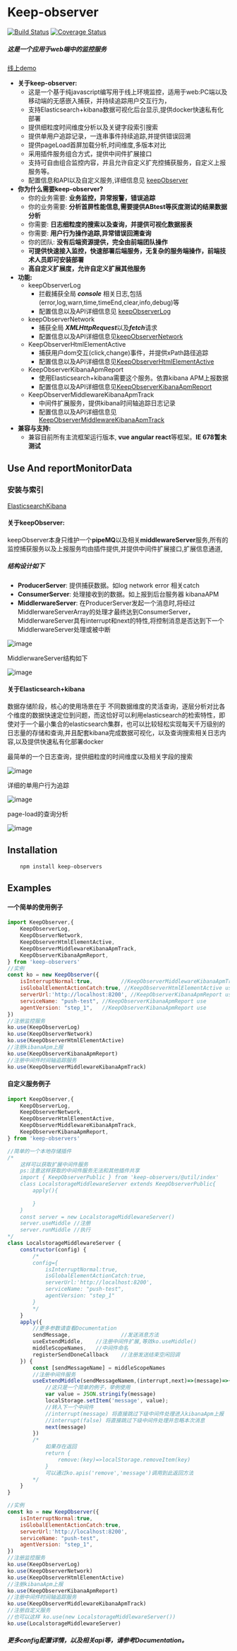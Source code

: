 # Keep-observer

[![Build Status](https://travis-ci.com/keep-observer/keepObserver.svg?branch=master)](https://travis-ci.com/keep-observer/keepObserver)
[![Coverage Status](https://coveralls.io/repos/github/keep-observer/keepObserver/badge.svg)](https://coveralls.io/github/keep-observer/keepObserver)

##### **这是一个应用于web端中的监控服务** 

  [线上demo](https://github.com/keep-observer/keepObserver/blob/master/document-cn/demo-cn.md)

- **关于keep-observer:**    
  - 这是一个基于纯javascript编写用于线上环境监控，适用于web:PC端以及移动端的无感嵌入捕获，并持续追踪用户交互行为，
  - 支持Elasticsearch+kibana数据可视化后台显示,提供docker快速私有化部署
  - 提供细粒度时间维度分析以及关键字段索引搜索
  - 提供单用户追踪记录，一连串事件持续追踪,并提供错误回溯
  - 提供pageLoad首屏加载分析,时间维度,多版本对比
  - 采用插件服务组合方式，提供中间件扩展接口
  - 支持可自由组合监控内容，并且允许自定义扩充控捕获服务，自定义上报服务等。
  - 配置信息和API以及自定义服务,详细信息见 [keepObserver](https://github.com/keep-observer/keepObserver/blob/master/document-cn/keepObserver-cn.md)
- **你为什么需要keep-observer?**
    - 你的业务需要: **业务监控，异常报警，错误追踪**
    - 你的业务需要: **分析首屏性能信息,需要提供ABtest等灰度测试的结果数据分析**
    - 你需要: **日志细粒度的搜索以及查询，并提供可视化数据报表**
    - 你需要: **用户行为操作追踪,异常错误回溯查询**
    - 你的团队: **没有后端资源提供，完全由前端团队操作**
    - **可提供快速接入监控，快速部署后端服务，无复杂的服务端操作，前端技术人员即可安装部署**
    - **高自定义扩展度，允许自定义扩展其他服务**
- **功能:**  
  - keepObserverLog
    - 拦截捕获全局 ***console*** 相关日志,包括(error,log,warn,time,timeEnd,clear,info,debug)等
    - 配置信息以及API详细信息见 [keepObserverLog](https://github.com/keep-observer/keepObserver/blob/master/document-cn/keepObserverLog-cn.md)
  - keepObserverNetwork
    - 捕获全局 ***XMLHttpRequest***以及***fetch***请求
    - 配置信息以及API详细信息见[keepObserverNetwork](https://github.com/keep-observer/keepObserver/blob/master/document-cn/keepObserverNetwork-cn.md)
  - KeepObserverHtmlElementActive
    - 捕获用户dom交互(click,change)事件，并提供xPath路径追踪
    - 配置信息以及API详细信息见[KeepObserverHtmlElementActive](https://github.com/keep-observer/keepObserver/blob/master/document-cn/KeepObserverHtmlElementActive-cn.md)
  - KeepObserverKibanaApmReport
    - 使用Elasticsearch+kibana需要这个服务。依靠kibana APM上报数据 
    - 配置信息以及API详细信息见[KeepObserverKibanaApmReport](https://github.com/keep-observer/keepObserver/blob/master/document-cn/KeepObserverKibanaApmReport-cn.md)
  - KeepObserverMiddlewareKibanaApmTrack
    - 中间件扩展服务，提供kibana时间轴追踪日志记录
    - 配置信息以及API详细信息见[KeepObserverMiddlewareKibanaApmTrack](https://github.com/keep-observer/keepObserver/blob/master/document-cn/KeepObserverMiddlewareKibanaApmTrack-cn.md)
- **兼容与支持:**   
    - 兼容目前所有主流框架运行版本, **vue angular  react**等框架。**IE 678暂未测试**



## Use And reportMonitorData
### 安装与索引
[ElasticsearchKibana](https://github.com/keep-observer/keepObserver/blob/master/document-cn/ElasticsearchKibana-cn.md)

#### 	关于keepObserver:
keepObserver本身只维护一个**pipeMQ**以及相关**middlewareServer**服务,所有的监控捕获服务以及上报服务均由插件提供,并提供中间件扩展接口,扩展信息通道,
#####  结构设计如下
- **ProducerServer**:  提供捕获数据。如log  network error 相关catch
- **ConsumerServer**:  处理接收到的数据。如上报到后台服务器 kibanaAPM
- **MiddlerwareServer**:   在ProducerServer发起一个消息时,将经过MiddlerwareServerArray的处理才最终达到ConsumerServer，MiddlerwareServer具有interrupt和next的特性,将控制消息是否达到下一个MiddlerwareServer处理或被中断

![image](https://raw.githubusercontent.com/wangkai1995/img-lib/master/img/keepObserver.png)

MiddlerwareServer结构如下</br>

![image](https://raw.githubusercontent.com/wangkai1995/img-lib/master/img/keepObserver_middleService.png)

#### 	关于Elasticsearch+kibana
数据存储阶段，核心的使用场景在于 不同数据维度的灵活查询，逐层分析对比各个维度的数据快速定位到问题，而这恰好可以利用elasticsearch的检索特性，即使对于一个最小集合的elasticsearch集群，也可以比较轻松实现每天千万级别的日志量的存储和查询,并且配套kibana完成数据可视化，以及查询搜索相关日志内容,以及提供快速私有化部署docker

最简单的一个日志查询，提供细粒度的时间维度以及相关字段的搜索</br>

![image](https://raw.githubusercontent.com/wangkai1995/img-lib/master/img/kibana.jpg)</br>

详细的单用户行为追踪</br>

![image](https://raw.githubusercontent.com/wangkai1995/img-lib/master/img/track.jpg)</br>

page-load的查询分析</br>

![image](https://raw.githubusercontent.com/wangkai1995/img-lib/master/img/page-load.jpg)

## Installation

```
	npm install keep-observers
```



## Examples

#### 	一个简单的使用例子

```javascript
import KeepObserver,{
    KeepObserverLog,
    KeepObserverNetwork,
    KeepObserverHtmlElementActive,
    KeepObserverMiddlewareKibanaApmTrack,
    KeepObserverKibanaApmReport,
} from 'keep-observers'
//实例
const ko = new KeepObserver({ 
    isInterruptNormal:true,         //KeepObserverMiddlewareKibanaApmTrack use
    isGlobalElementActionCatch:true, //KeepObserverHtmlElementActive use
    serverUrl:'http://localhost:8200', //KeepObserverKibanaApmReport use
    serviceName: "push-test", //KeepObserverKibanaApmReport use
    agentVersion: "step_1",   //KeepObserverKibanaApmReport use
})
//注册监控服务
ko.use(KeepObserverLog)
ko.use(KeepObserverNetwork)
ko.use(KeepObserverHtmlElementActive)
//注册kibanaApm上报
ko.use(KeepObserverKibanaApmReport)
//注册中间件时间轴追踪服务
ko.use(KeepObserverMiddlewareKibanaApmTrack)
```

#### 自定义服务例子

```javascript
import KeepObserver,{
    KeepObserverLog,
    KeepObserverNetwork,
    KeepObserverHtmlElementActive,
    KeepObserverMiddlewareKibanaApmTrack,
    KeepObserverKibanaApmReport,
} from 'keep-observers'

//简单的一个本地存储插件
/*
    这样可以获取扩展中间件服务
    ps:注意这样获取的中间件服务无法和其他插件共享
    import { KeepObserverPublic } from 'keep-observers/@util/index'
    class LocalstorageMiddlewareServer extends KeepObserverPublic{
        apply(){
            
        }
    }
    const server = new LocalstorageMiddlewareServer()
    server.useMiddle //注册
    server.runMiddle //执行
*/
class LocalstorageMiddlewareServer {
    constructor(config) {
        /*
        config={
            isInterruptNormal:true,
            isGlobalElementActionCatch:true,
            serverUrl:'http://localhost:8200',
            serviceName: "push-test",
            agentVersion: "step_1"
        }
        */
    }
    apply({
        //更多参数请查看Documentation
        sendMessage,                //发送消息方法
        useExtendMiddle,    //注册中间件扩展,等效ko.useMiddle()
        middleScopeNames,   //中间件命名
        registerSendDoneCallback    //注册发送结束空闲回调
    }) {
        const [sendMessageName] = middleScopeNames
        //注册中间件服务
        useExtendMiddle(sendMessageNamem,(interrupt,next)=>(message)=>{
            //这只是一个简单的例子，举例使用 
            var value = JSON.stringify(message)
            localStorage.setItem('message', value);
            //转入下一个中间件
            //interrupt(message) 将直接跳过下级中间件处理进入kibanaApm上报
            //interrupt(false) 将直接跳过下级中间件处理并忽略本次消息
            next(message)
        })
        /*
            如果存在返回
            return {
                remove:(key)=>localStorage.removeItem(key)
            }
            可以通过ko.apis('remove','message')调用到此返回方法
        */
    }
}

//实例
const ko = new KeepObserver({ 
    isInterruptNormal:true,
    isGlobalElementActionCatch:true,
    serverUrl:'http://localhost:8200',
    serviceName: "push-test",
    agentVersion: "step_1",
})
//注册监控服务
ko.use(KeepObserverLog)
ko.use(KeepObserverNetwork)
ko.use(KeepObserverHtmlElementActive)
//注册kibanaApm上报
ko.use(KeepObserverKibanaApmReport)
//注册中间件时间轴追踪服务
ko.use(KeepObserverMiddlewareKibanaApmTrack)
//注册自定义服务
//也可以这样 ko.use(new LocalstorageMiddlewareServer())
ko.use(LocalstorageMiddlewareServer)
```
##### 	更多config配置详情，以及相关api等，请参考Documentation。


